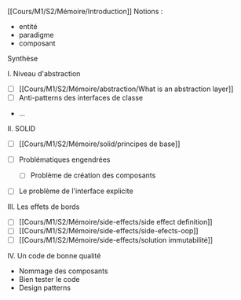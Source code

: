 [[Cours/M1/S2/Mémoire/Introduction]]
Notions :
- entité
- paradigme
- composant


Synthèse

I. Niveau d'abstraction
- [ ] [[Cours/M1/S2/Mémoire/abstraction/What is an abstraction layer]]
- [ ] Anti-patterns des interfaces de classe
- ...

II. SOLID
- [ ] [[Cours/M1/S2/Mémoire/solid/principes de base]]
-  [ ] Problématiques engendrées
	- [ ] Problème de création des composants
- [ ] Le problème de l'interface explicite


III. Les effets de bords
- [ ] [[Cours/M1/S2/Mémoire/side-effects/side effect definition]]
- [ ] [[Cours/M1/S2/Mémoire/side-effects/side-efects-oop]]
- [ ] [[Cours/M1/S2/Mémoire/side-effects/solution immutabilité]]

IV. Un code de bonne qualité
- Nommage des composants
- Bien tester le code
- Design patterns
